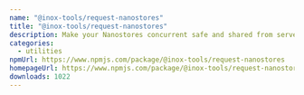 ```yaml
---
name: "@inox-tools/request-nanostores"
title: "@inox-tools/request-nanostores"
description: Make your Nanostores concurrent safe and shared from server to client
categories:
  - utilities
npmUrl: https://www.npmjs.com/package/@inox-tools/request-nanostores
homepageUrl: https://www.npmjs.com/package/@inox-tools/request-nanostores
downloads: 1022
---
```

